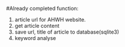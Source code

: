 #Already completed function:

1. article url for AHWH website.
2. get article content 
3. save url, title of article to database(sqlite3)
4. keyword analyse



